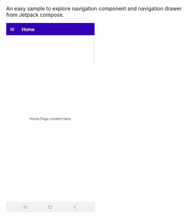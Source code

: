 An easy sample to explore navigation component and navigation drawer from Jetpack compose.


![Alt text](/NavigationDrawer1.gif?raw=true)
